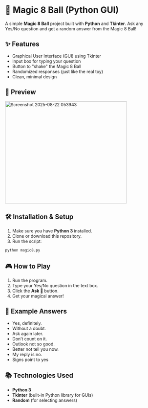 

# 🎱 Magic 8 Ball (Python GUI)

A simple **Magic 8 Ball** project built with **Python** and **Tkinter**.
Ask any Yes/No question and get a random answer from the Magic 8 Ball!



## ✨ Features

* Graphical User Interface (GUI) using Tkinter
* Input box for typing your question
* Button to "shake" the Magic 8 Ball
* Randomized responses (just like the real toy)
* Clean, minimal design



## 📸 Preview

<img width="398" height="334" alt="Screenshot 2025-08-22 053943" src="https://github.com/user-attachments/assets/ad75953d-5847-4f55-9a56-5396eff050b8" />



## 🛠️ Installation & Setup

1. Make sure you have **Python 3** installed.
2. Clone or download this repository.
3. Run the script:

```bash
python magic8.py
```



## 🎮 How to Play

1. Run the program.
2. Type your Yes/No question in the text box.
3. Click the **Ask 🎱** button.
4. Get your magical answer!



## 🧩 Example Answers

* Yes, definitely.
* Without a doubt.
* Ask again later.
* Don’t count on it.
* Outlook not so good.
* Better not tell you now.
* My reply is no.
* Signs point to yes
  

## 📚 Technologies Used

* **Python 3**
* **Tkinter** (built-in Python library for GUIs)
* **Random** (for selecting answers)




